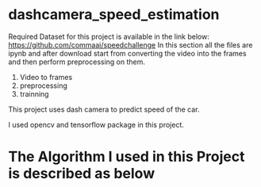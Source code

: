 # dashcamera_speed_estimation
Required Dataset for this project is available in the link below:
https://github.com/commaai/speedchallenge
In this section all the files are ipynb and after download start from converting the video into the frames and then perform preprocessing on them.
1) Video to frames
2) preprocessing
3) trainning

This project uses dash camera to predict  speed of the car.

I used opencv and tensorflow package in this project.


# The Algorithm I used in this Project is described as below

